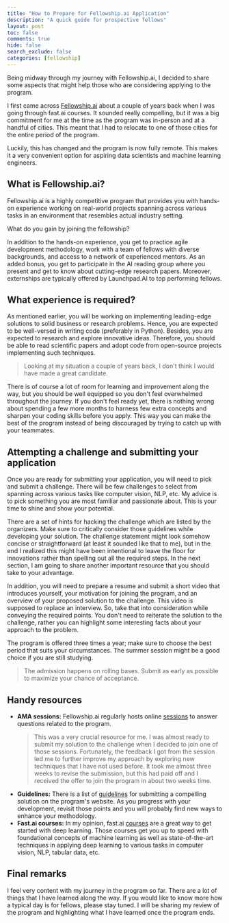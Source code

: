 ```yaml
---
title: "How to Prepare for Fellowship.ai Application"
description: "A quick guide for prospective fellows"
layout: post
toc: false
comments: true
hide: false
search_exclude: false
categories: [fellowship]
---
```


Being midway through my journey with Fellowship.ai, I decided to share some aspects that might help those who are considering applying to the program. 

I first came across [Fellowship.ai](https://www.fellowship.ai/) about a couple of years back when I was going through fast.ai courses. It sounded really compelling, but it was a big commitment for me at the time as the program was in-person and at a handful of cities. This meant that I had to relocate to one of those cities for the entire period of the program. 

Luckily, this has changed and the program is now fully remote. This makes it a very convenient option for aspiring data scientists and machine learning engineers. 


## What is Fellowship.ai?

Fellowship.ai is a highly competitive program that provides you with hands-on experience working on real-world projects spanning across various tasks in an environment that resembles actual industry setting.

What do you gain by joining the fellowship?

In addition to the hands-on experience, you get to practice agile development methodology, work with a team of fellows with diverse backgrounds, and access to a network of experienced mentors. As an added bonus, you get to participate in the AI reading group where you present and get to know about cutting-edge research papers. Moreover, externships are typically offered by Launchpad.AI to top performing fellows. 


## What experience is required?

As mentioned earlier, you will be working on implementing leading-edge solutions to solid business or research problems. Hence, you are expected to be well-versed in writing code (preferably in Python). Besides, you are expected to research and explore innovative ideas. Therefore, you should be able to read scientific papers and adopt code from open-source projects implementing such techniques. 

> Looking at my situation a couple of years back, I don't think I would have made a great candidate. 

There is of course a lot of room for learning and improvement along the way, but you should be well equipped so you don't feel overwhelmed throughout the journey. If you don't feel ready yet, there is nothing wrong about spending a few more months to harness few extra concepts and sharpen your coding skills before you apply. This way you can make the best of the program instead of being discouraged by trying to catch up with your teammates. 

## Attempting a challenge and submitting your application 

Once you are ready for submitting your application, you will need to pick and submit a challenge. There will be few challenges to select from spanning across various tasks like computer vision, NLP, etc. My advice is to pick something you are most familiar and passionate about. This is your time to shine and show your potential. 

There are a set of hints for hacking the challenge which are listed by the organizers. Make sure to critically consider those guidelines while developing your solution. The challenge statement might look somehow concise or straightforward (at least it sounded like that to me), but in the end I realized this might have been intentional to leave the floor for innovations rather than spelling out all the required steps. In the next section, I am going to share another important resource that you should take to your advantage. 

In addition, you will need to prepare a resume and submit a short video that introduces yourself, your motivation for joining the program, and an overview of your proposed solution to the challenge. This video is supposed to replace an interview. So, take that into consideration while conveying the required points. You don't need to reiterate the solution to the challenge, rather you can highlight some interesting facts about your approach to the problem.  

The program is offered three times a year; make sure to choose the best period that suits your circumstances. The summer session might be a good choice if you are still studying. 

> The admission happens on rolling bases. Submit as early as possible to maximize your chance of acceptance.  

## Handy resources 

- **AMA sessions:** Fellowship.ai regularly hosts online [sessions](https://www.fellowship.ai/ama) to answer questions related to the program. 
    > This was a very crucial resource for me. I was almost ready to submit my solution to the challenge when I decided to join one of those sessions. Fortunately, the feedback I got from the session led me to further improve my approach by exploring new techniques that I have not used before. It took me almost three weeks to revise the submission, but this had paid off and I received the offer to join the program in about two weeks time. 
- **Guidelines:** There is a list of [guidelines](https://www.fellowship.ai/guidelines) for submitting a compelling solution on the program's website. As you progress with your development, revisit those points and you will probably find new ways to enhance your methodology.  
- **Fast.ai courses:** In my opinion, fast.ai [courses](https://course.fast.ai/) are a great way to get started with deep learning. Those courses get you up to speed with foundational concepts of machine learning as well as state-of-the-art techniques in applying deep learning to various tasks in computer vision, NLP, tabular data, etc.  


## Final remarks

I feel very content with my journey in the program so far. There are a lot of things that I have learned along the way. If you would like to know more how a typical day is for fellows, please stay tuned. I will be sharing my review of the program and highlighting what I have learned once the program ends. 